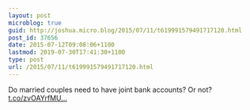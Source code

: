 ```yaml
---
layout: post
microblog: true
guid: http://joshua.micro.blog/2015/07/11/t619991579491717120.html
post_id: 37656
date: 2015-07-12T09:08:06+1100
lastmod: 2019-07-30T17:41:30+1100
type: post
url: /2015/07/11/t619991579491717120.html
---
```

Do married couples need to have joint bank accounts? Or not? [t.co/zvOAYrfMU...](http://t.co/zvOAYrfMU1)
